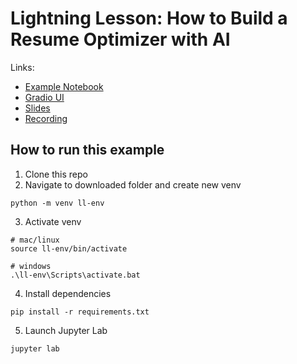 # Lightning Lesson: How to Build a Resume Optimizer with AI

Links:
- [Example Notebook](https://github.com/ShawhinT/AI-Builders-Bootcamp-2/blob/main/lightning-lesson/resume_optimizer_example.ipynb)
- [Gradio UI](https://github.com/ShawhinT/AI-Builders-Bootcamp-2/blob/main/lightning-lesson/resume_optimizer_UI.ipynb)
- [Slides](https://github.com/ShawhinT/AI-Builders-Bootcamp-2/blob/main/lightning-lesson/slides.pdf)
- [Recording](https://youtu.be/R5WXaxmb6m4)

## How to run this example

1. Clone this repo
2. Navigate to downloaded folder and create new venv
```
python -m venv ll-env
```
3. Activate venv
```
# mac/linux
source ll-env/bin/activate

# windows
.\ll-env\Scripts\activate.bat
```
4. Install dependencies
```
pip install -r requirements.txt
```
5. Launch Jupyter Lab
```
jupyter lab
```
